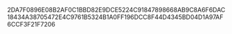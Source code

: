 2DA7F0896E08B2AF0C1BBD82E9DCE5224C91847898668AB9C8A6F6DAC18434A38705472E4C9761B5324B1A0FF196DCC8F44D4345BD04D1A97AF6CCF3F21F7206
